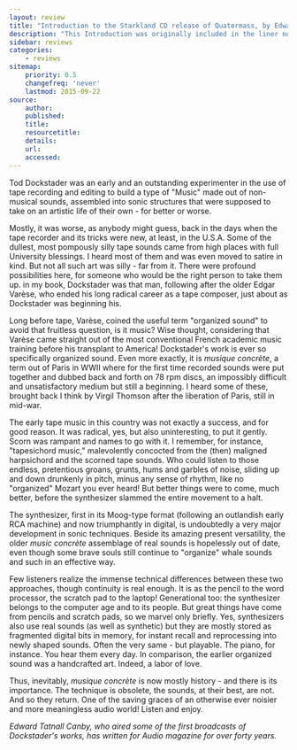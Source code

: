 ```yaml
---
layout: review
title: "Introduction to the Starkland CD release of Quatermass, by Edward Tatnall Canby"
description: "This Introduction was originally included in the liner notes for the Starkland CD release."
sidebar: reviews
categories:
    - reviews
sitemap:
    priority: 0.5
    changefreq: 'never'
    lastmod: 2015-09-22
source:
    author:
    published:
    title:
    resourcetitle: 
    details:
    url: 
    accessed: 
---
```


Tod Dockstader was an early and an outstanding experimenter in the use of tape recording and editing to build a type of "Music" made out of non-musical sounds, assembled into sonic structures that were supposed to take on an artistic life of their own - for better or worse.

Mostly, it was worse, as anybody might guess, back in the days when the tape recorder and its tricks were new, at least, in the U.S.A. Some of the dullest, most pompously silly tape sounds came from high places with full University blessings. I heard most of them and was even moved to satire in kind. But not all such art was silly - far from it. There were profound possibilities here, for someone who would be the right person to take them up. in my book, Dockstader was that man, following after the older Edgar Varèse, who ended his long radical career as a tape composer, just about as Dockstader was beginning his.

Long before tape, Varèse, coined the useful term "organized sound" to avoid that fruitless question, is it music? Wise thought, considering that Varèse came straight out of the most conventional French academic music training before his transplant to America! Dockstader's work is ever so specifically organized sound. Even more exactly, it is *musique concrète*, a term out of Paris in WWII where for the first time recorded sounds were put together and dubbed back and forth on 78 rpm discs, an impossibly difficult and unsatisfactory medium but still a beginning. I heard some of these, brought back I think by Virgil Thomson after the liberation of Paris, still in mid-war.

The early tape music in this country was not exactly a success, and for good reason. It was radical, yes, but also uninteresting, to put it gently. Scorn was rampant and names to go with it. I remember, for instance, "tapesichord music," malevolently concocted from the (then) maligned harpsichord and the scorned tape sounds. Who could listen to those endless, pretentious groans, grunts, hums and garbles of noise, sliding up and down drunkenly in pitch, minus any sense of rhythm, like no "organized" Mozart you ever heard! But better things were to come, much better, before the synthesizer slammed the entire movement to a halt.

The synthesizer, first in its Moog-type format (following an outlandish early RCA machine) and now triumphantly in digital, is undoubtedly a very major development in sonic techniques. Beside its amazing present versatility, the older *music concrète* assemblage of real sounds is hopelessly out of date, even though some brave souls still continue to "organize" whale sounds and such in an effective way.

Few listeners realize the immense technical differences between these two approaches, though continuity is real enough. It is as the pencil to the word processor, the scratch pad to the laptop! Generational too: the synthesizer belongs to the computer age and to its people. But great things have come from pencils and scratch pads, so we marvel only briefly. Yes, synthesizers also use real sounds (as well as synthetic) but they are mostly stored as fragmented digital bits in memory, for instant recall and reprocessing into newly shaped sounds. Often the very same - but playable. The piano, for instance. You hear them every day. In comparison, the earlier organized sound was a handcrafted art. Indeed, a labor of love.

Thus, inevitably, *musique concrète* is now mostly history - and there is its importance. The technique is obsolete, the sounds, at their best, are not. And so they return. One of the saving graces of an otherwise ever noisier and more meaningless audio world! Listen and enjoy.

*Edward Tatnall Canby, who aired some of the first broadcasts of Dockstader's works, has written for Audio magazine for over forty years.*

